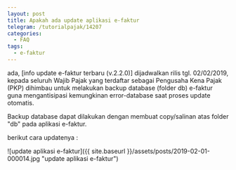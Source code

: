 ```yaml
---
layout: post
title: Apakah ada update aplikasi e-faktur
telegram: /tutorialpajak/14207
categories:
  - FAQ
tags:
  - e-faktur
---
```

ada,
[info update e-faktur terbaru (v.2.2.0)] dijadwalkan rilis tgl. 02/02/2019, kepada seluruh Wajib Pajak yang terdaftar sebagai Pengusaha Kena Pajak (PKP) dihimbau untuk melakukan backup database (folder db) e-faktur guna mengantisipasi kemungkinan error-database saat proses update otomatis.

Backup database dapat dilakukan dengan membuat copy/salinan atas folder "db" pada aplikasi e-faktur.

berikut cara updatenya :

![update aplikasi e-faktur]({{ site.baseurl }}/assets/posts/2019-02-01-000014.jpg "update aplikasi e-faktur")
